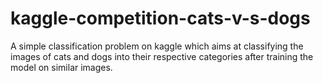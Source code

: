 # kaggle-competition-cats-v-s-dogs
A simple classification problem on kaggle which aims at classifying the images of cats and dogs into their respective categories after training the model on similar images.
